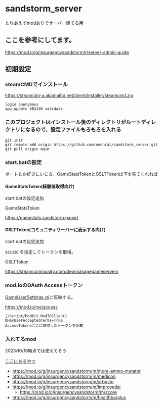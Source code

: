 # sandstorm_server

とりあえずmodありでサーバー建てる用

## ここを参考にしてます。
https://mod.io/g/insurgencysandstorm/r/server-admin-guide

## 初期設定
### steamCMDでインストール

https://steamcdn-a.akamaihd.net/client/installer/steamcmd.zip

```
login anonymous
app_update 581330 validate
```

### このプロジェクトはインストール後のディレクトリがルートディレクトリになるので、設定ファイルもろもろを入れる

```
git init
git remote add origin https://github.com/neohral/sandstorm_server.git
git pull origin main
```

### start.batの設定

ポートとか好きにいじる。GameStatsTokenとGSLTTokenは下を見てくれれば

#### GameStatsToken(経験値取得向け)

start.batの設定追加

GameStatsToken

https://gamestats.sandstorm.game/

#### GSLTToken(コミュニティサーバーに表示する向け)

start.batの設定追加

`581320` を指定してトークンを取得。

GSLTToken

https://steamcommunity.com/dev/managegameservers


###  mod.ioのOAuth Accessトークン

[GameUserSettings.ini](Insurgency/Saved/Config/WindowsServer/GameUserSettings.ini)に反映する。

https://mod.io/me/access

```
[/Script/ModKit.ModIOClient]
bHasUserAcceptedTerms=True
AccessToken=ここに取得したトークンを記載
```

### 入れてるmod

2023/10/16時点では使えてそう

[ここにあるやつ](Insurgency/Config/Server/Mods.txt)

* https://mod.io/g/insurgencysandstorm/m/more-ammo-mutator
* https://mod.io/g/insurgencysandstorm/m/medicon
* https://mod.io/g/insurgencysandstorm/m/arbusto
* https://mod.io/g/insurgencysandstorm/m/improvedai
  * https://mod.io/g/insurgencysandstorm/m/zcore
* https://mod.io/g/insurgencysandstorm/m/healthbarplus
